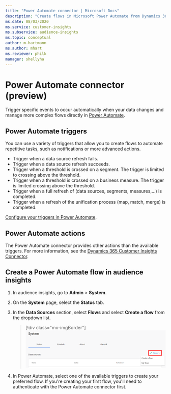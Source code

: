 ```yaml
---
title: "Power Automate connector | Microsoft Docs"
description: "Create flows in Microsoft Power Automate from Dynamics 365 Customer Insights."
ms.date: 08/03/2020
ms.service: customer-insights
ms.subservice: audience-insights
ms.topic: conceptual
author: m-hartmann
ms.author: mhart
ms.reviewer: philk
manager: shellyha
---
```


# Power Automate connector (preview)

Trigger specific events to occur automatically when your data changes and manage more complex flows directly in [Power Automate](https://flow.microsoft.com/).

## Power Automate triggers

You can use a variety of triggers that allow you to create flows to automate repetitive tasks, such as notifications or more advanced actions. 

- Trigger when a data source refresh fails. 
- Trigger when a data source refresh succeeds.
- Trigger when a threshold is crossed on a segment. The trigger is limited to crossing above the threshold.
- Trigger when a threshold is crossed on a business measure. The trigger is limited crossing above the threshold.
- Trigger when a full refresh of (data sources, segments, measures,...) is completed.
- Trigger when a refresh of the unification process (map, match, merge) is completed.

[Configure your triggers in Power Automate](https://flow.microsoft.com/connectors/shared_customerinsights/dynamics-365-customer-insights-connector/).

## Power Automate actions
The Power Automate connector provides other actions than the available triggers. For more information, see the [Dynamics 365 Customer Insights Connector](https://docs.microsoft.com/connectors/customerinsights/).

## Create a Power Automate flow in audience insights

1. In audience insights, go to **Admin** > **System**.

1. On the **System** page, select the **Status** tab.

1. In the **Data Sources** section, select **Flows** and select **Create a flow** from the dropdown list.
   > [!div class="mx-imgBorder"]
   > ![Power Automate connector showing Create a Flow action](media/power-automate-connector-create-flow.png "Power Automate connector showing Create a Flow action")

1. In Power Automate, select one of the available triggers to create your preferred flow. If you're creating your first flow, you'll need to authenticate with the Power Automate connector first.
